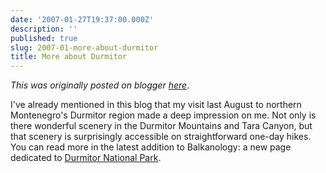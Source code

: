 ```yaml
---
date: '2007-01-27T19:37:00.000Z'
description: ''
published: true
slug: 2007-01-more-about-durmitor
title: More about Durmitor
---
```


*This was originally posted on blogger [here](https://blog.balkanology.com/2007/01/more-about-durmitor.html)*.

I've already mentioned in this blog that my visit last August to northern Montenegro's Durmitor region made a deep impression on me. Not only is there wonderful scenery in the Durmitor Mountains and Tara Canyon, but that scenery is surprisingly accessible on straightforward one-day hikes. You can read more in the latest addition to Balkanology: a new page dedicated to <a href="http://www.balkanology.com/montenegro/article_durmitor.html">Durmitor National Park</a>.<br /><br /><img alt="" border="0" src="http://www.balkanology.com/montenegro/images/montenegro2006_pict5436_v2.jpg" title="Crno Jezero (Black Lake), Durmitor" /><br /><img alt="" border="0" src="http://www.balkanology.com/montenegro/images/montenegro2006_pict6140.jpg" title="View from Planinica, Durmitor" /><br /><img alt="" border="0" src="http://www.balkanology.com/montenegro/images/montenegro2006_pict5752.jpg" title="Tara Canyon, Montenegro" />